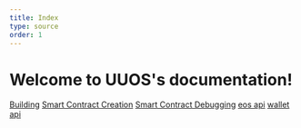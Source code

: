 ```yaml
---
title: Index
type: source
order: 1
---
```



Welcome to UUOS's documentation!
=================================


   [Building](building.html) 
   [Smart Contract Creation](smartcontractcreation.html) 
   [Smart Contract Debugging](smartcontractdebugging.html) 
   [eos api](pyeosapi.html)
   [wallet api](walletapi.html)  


